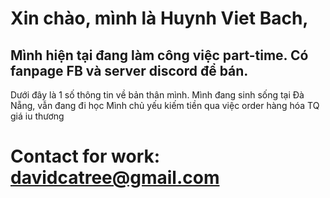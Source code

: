 # Xin chào, mình là Huynh Viet Bach,
## Mình hiện tại đang làm công việc part-time. Có fanpage FB và server discord để bán.

Dưới đây là 1 số thông tin về bản thân mình.
Mình đang sinh sống tại Đà Nẵng, vẫn đang đi học
Mình chủ yếu kiếm tiền qua việc order hàng hóa TQ giá iu thương

# Contact for work: davidcatree@gmail.com
